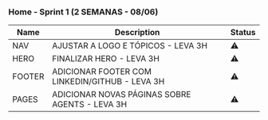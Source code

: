 ### Home - Sprint 1 (2 SEMANAS - 08/06)
| Name | Description | Status |
| ---- | ----------- | ------ |
| NAV | AJUSTAR A LOGO E TÓPICOS - LEVA 3H | ⚠ |
| HERO | FINALIZAR HERO - LEVA 3H | ⚠ | 
| FOOTER | ADICIONAR FOOTER COM LINKEDIN/GITHUB - LEVA 3H | ⚠ | 
| PAGES | ADICIONAR NOVAS PÁGINAS SOBRE AGENTS - LEVA 3H | ⚠ | 
